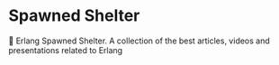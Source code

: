 # Spawned Shelter
:blue_book: Erlang Spawned Shelter. A collection of the best articles, videos and presentations related to Erlang
